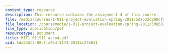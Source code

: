 ```yaml
---
content_type: resource
description: This resource contains the assignment 4 of this course.
file: /media/courses/1-011-project-evaluation-spring-2011/5da532c298cfc95451743015bc27e831_MIT1_011S11_assn4.pdf
file_location: /coursemedia/1-011-project-evaluation-spring-2011/5da532c298cfc95451743015bc27e831_MIT1_011S11_assn4.pdf
file_type: application/pdf
resourcetype: Document
title: MIT1_011S11_assn4.pdf
uid: 5da532c2-98cf-c954-5174-3015bc27e831
---
```

